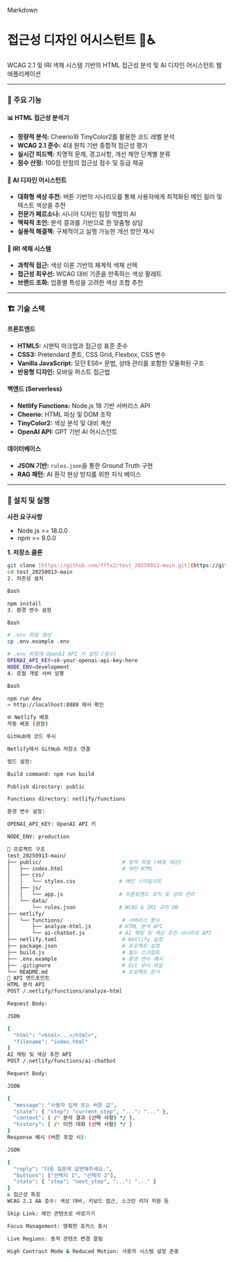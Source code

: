 Markdown

# 접근성 디자인 어시스턴트 🎨♿

WCAG 2.1 및 IRI 색채 시스템 기반의 HTML 접근성 분석 및 AI 디자인 어시스턴트 웹 애플리케이션

---

### 🌟 주요 기능

#### 📊 HTML 접근성 분석기
- **정량적 분석:** Cheerio와 TinyColor2를 활용한 코드 레벨 분석
- **WCAG 2.1 준수:** 4대 원칙 기반 종합적 접근성 평가
- **실시간 피드백:** 치명적 문제, 경고사항, 개선 제안 단계별 분류
- **점수 산정:** 100점 만점의 접근성 점수 및 등급 제공

#### 🤖 AI 디자인 어시스턴트
- **대화형 색상 추천:** 버튼 기반의 시나리오를 통해 사용자에게 최적화된 메인 컬러 및 텍스트 색상을 추천
- **전문가 페르소나:** 시니어 디자인 팀장 역할의 AI
- **맥락적 조언:** 분석 결과를 기반으로 한 맞춤형 상담
- **실용적 해결책:** 구체적이고 실행 가능한 개선 방안 제시

#### 🎨 IRI 색채 시스템
- **과학적 접근:** 색상 이론 기반의 체계적 색채 선택
- **접근성 최우선:** WCAG 대비 기준을 만족하는 색상 팔레트
- **브랜드 조화:** 업종별 특성을 고려한 색상 조합 추천

---

### 🏗️ 기술 스택

#### 프론트엔드
- **HTML5:** 시맨틱 마크업과 접근성 표준 준수
- **CSS3:** Pretendard 폰트, CSS Grid, Flexbox, CSS 변수
- **Vanilla JavaScript:** 모던 ES6+ 문법, 상태 관리를 포함한 모듈화된 구조
- **반응형 디자인:** 모바일 퍼스트 접근법

#### 백엔드 (Serverless)
- **Netlify Functions:** Node.js 18 기반 서버리스 API
- **Cheerio:** HTML 파싱 및 DOM 조작
- **TinyColor2:** 색상 분석 및 대비 계산
- **OpenAI API:** GPT 기반 AI 어시스턴트

#### 데이터베이스
- **JSON 기반:** `rules.json`을 통한 Ground Truth 구현
- **RAG 패턴:** AI 환각 현상 방지를 위한 지식 베이스

---

### 🚀 설치 및 실행

**사전 요구사항**
- Node.js >= 18.0.0
- npm >= 9.0.0

**1. 저장소 클론**
```bash
git clone [https://github.com/fffx2/test_20250913-main.git](https://github.com/fffx2/test_20250913-main.git)
cd test_20250913-main
2. 의존성 설치

Bash

npm install
3. 환경 변수 설정

Bash

# .env 파일 생성
cp .env.example .env

# .env 파일에 OpenAI API 키 설정 (필수)
OPENAI_API_KEY=sk-your-openai-api-key-here
NODE_ENV=development
4. 로컬 개발 서버 실행

Bash

npm run dev
→ http://localhost:8888 에서 확인

🌐 Netlify 배포
자동 배포 (권장)

GitHub에 코드 푸시

Netlify에서 GitHub 저장소 연결

빌드 설정:

Build command: npm run build

Publish directory: public

Functions directory: netlify/functions

환경 변수 설정:

OPENAI_API_KEY: OpenAI API 키

NODE_ENV: production

📁 프로젝트 구조
test_20250913-main/
├── public/                          # 정적 파일 (배포 대상)
│   ├── index.html                   # 메인 HTML
│   ├── css/
│   │   └── styles.css              # 메인 스타일시트
│   ├── js/
│   │   └── app.js                  # 프론트엔드 로직 및 상태 관리
│   └── data/
│       └── rules.json              # WCAG & IRI 규칙 DB
├── netlify/
│   └── functions/                   # 서버리스 함수
│       ├── analyze-html.js         # HTML 분석 API
│       └── ai-chatbot.js           # AI 채팅 및 색상 추천 시나리오 API
├── netlify.toml                     # Netlify 설정
├── package.json                     # 프로젝트 설정
├── build.js                         # 빌드 스크립트
├── .env.example                     # 환경 변수 예시
├── .gitignore                       # Git 무시 파일
└── README.md                        # 프로젝트 문서
🔧 API 엔드포인트
HTML 분석 API
POST /.netlify/functions/analyze-html

Request Body:

JSON

{
  "html": "<html>...</html>",
  "filename": "index.html"
}
AI 채팅 및 색상 추천 API
POST /.netlify/functions/ai-chatbot

Request Body:

JSON

{
  "message": "사용자 입력 또는 버튼 값",
  "state": { "step": "current_step", "...": "..." },
  "context": { /* 분석 결과 (선택 사항) */ },
  "history": [ /* 이전 대화 (선택 사항) */ ]
}
Response 예시 (버튼 포함 시):

JSON

{
  "reply": "다음 질문에 답변해주세요.",
  "buttons": ["선택지 1", "선택지 2"],
  "state": { "step": "next_step", "...": "..." }
}
♿ 접근성 특징
WCAG 2.1 AA 준수: 색상 대비, 키보드 접근, 스크린 리더 지원 등

Skip Link: 메인 콘텐츠로 바로가기

Focus Management: 명확한 포커스 표시

Live Regions: 동적 콘텐츠 변경 알림

High Contrast Mode & Reduced Motion: 사용자 시스템 설정 존중